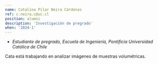 ```yaml
---
name: Catalina Pilar Neira Cárdenas
ref: c.neira.c@uc.cl
position: alumni
description: 'Investigación de pregrado'
when: '2024-1'
---
```


- _Estudiante de pregrado, Escuela de Ingeniería, Pontificia Universidad Católica de Chile_

Cata está trabajando en analizar imágenes de muestras volumétricas. 